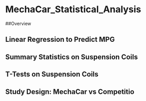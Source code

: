 # MechaCar_Statistical_Analysis

##Overview

## Linear Regression to Predict MPG

## Summary Statistics on Suspension Coils

## T-Tests on Suspension Coils

## Study Design: MechaCar vs Competitio
